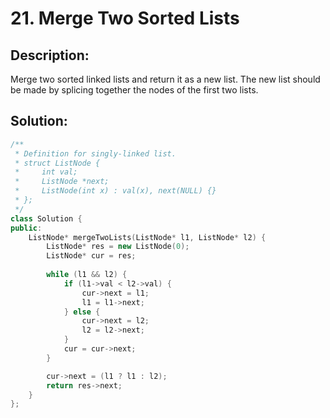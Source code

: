 # 21. Merge Two Sorted Lists

## Description:

Merge two sorted linked lists and return it as a new list. The new list should be made by splicing together the nodes of the first two lists.

## Solution:

```c++
/**
 * Definition for singly-linked list.
 * struct ListNode {
 *     int val;
 *     ListNode *next;
 *     ListNode(int x) : val(x), next(NULL) {}
 * };
 */
class Solution {
public:
    ListNode* mergeTwoLists(ListNode* l1, ListNode* l2) {
        ListNode* res = new ListNode(0);
        ListNode* cur = res;
        
        while (l1 && l2) {
            if (l1->val < l2->val) {
                cur->next = l1;
                l1 = l1->next;
            } else {
                cur->next = l2;
                l2 = l2->next;
            }
            cur = cur->next;
        }

        cur->next = (l1 ? l1 : l2);
        return res->next;
    }
};
```

<!-- remark：

-  -->
